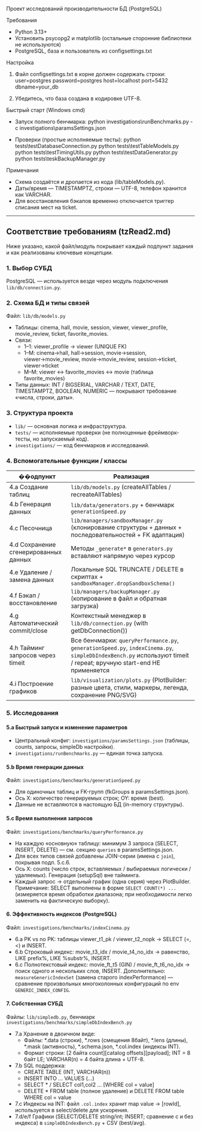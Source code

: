 Проект исследований производительности БД (PostgreSQL)

Требования
- Python 3.13+
- Установить psycopg2 и matplotlib (остальные сторонние библиотеки не используются)
- PostgreSQL, база и пользователь из configsettings.txt

Настройка
1) Файл configsettings.txt в корне должен содержать строки:
   user=postgres
   password=postgres
   host=localhost
   port=5432
   dbname=your_db

2) Убедитесь, что база создана в кодировке UTF-8.

Быстрый старт (Windows cmd)
- Запуск полного бенчмарка:
  python investigations\runBenchmarks.py -c investigations\paramsSettings.json

- Проверки (простые исполняемые тесты):
  python tests\testDatabaseConnection.py
  python tests\testTableModels.py
  python tests\testTimingUtils.py
  python tests\testDataGenerator.py
  python tests\teskBackupManager.py

Примечания
- Схема создаётся и дропается из кода (lib/tableModels.py).
- Даты/время — TIMESTAMPTZ, строки — UTF-8, телефон хранится как VARCHAR.
- Для восстановления бэкапов временно отключается триггер списания мест на ticket.

---
## Соответствие требованиям (tzRead2.md)

Ниже указано, какой файл/модуль покрывает каждый подпункт задания и как реализованы ключевые концепции.

### 1. Выбор СУБД
PostgreSQL — используется везде через модуль подключения `lib/db/connection.py`.

### 2. Схема БД и типы связей
Файл: `lib/db/models.py`
- Таблицы: cinema, hall, movie, session, viewer, viewer_profile, movie_review, ticket, favorite_movies.
- Связи:
  - 1–1: viewer_profile → viewer (UNIQUE FK)
  - 1–M: cinema→hall, hall→session, movie→session, viewer→movie_review, movie→movie_review, session→ticket, viewer→ticket
  - M–M: viewer ↔ favorite_movies ↔ movie (таблица favorite_movies)
- Типы данных: INT / BIGSERIAL, VARCHAR / TEXT, DATE, TIMESTAMPTZ, BOOLEAN, NUMERIC — покрывают требование «числа, строки, даты».

### 3. Структура проекта
- `lib/` — основная логика и инфраструктура.
- `tests/` — исполняемые проверки (не полноценные фреймворк-тесты, но запускаемый код).
- `investigations/` — код бенчмарков и исследований.

### 4. Вспомогательные функции / классы
| ��одпункт | Реализация |
|---------|------------|
| 4.a Создание таблиц | `lib/db/models.py` (createAllTables / recreateAllTables) |
| 4.b Генерация данных | `lib/data/generators.py` + бенчмарк `generationSpeed.py` |
| 4.c Песочница | `lib/managers/sandboxManager.py` (клонирование структуры + данных + последовательностей + FK адаптация) |
| 4.d Сохранение сгенерированных данных | Методы `_generate*` в `generators.py` вставляют напрямую через курсор |
| 4.e Удаление / замена данных | Локальные SQL TRUNCATE / DELETE в скриптах + `sandboxManager.dropSandboxSchema()` |
| 4.f Бэкап / восстановление | `lib/managers/backupManager.py` (копирование в файл и обратная загрузка) |
| 4.g Автоматический commit/close | Контекстный менеджер в `lib/db/connection.py` (with getDbConnection()) |
| 4.h Тайминг запросов через timeit | Все бенчмарки: `queryPerformance.py`, `generationSpeed.py`, `indexCinema.py`, `simpleDbIndexBench.py` используют timeit / repeat; вручную start-end НЕ применяется |
| 4.i Построение графиков | `lib/visualization/plots.py` (PlotBuilder: разные цвета, стили, маркеры, легенда, сохранение PNG/SVG) |

### 5. Исследования
#### 5.a Быстрый запуск и изменение параметров
- Центральный конфиг: `investigations/paramsSettings.json` (таблицы, counts, запросы, simpleDb настройки).
- `investigations/runBenchmarks.py` — единая точка запуска.

#### 5.b Время генерации данных
Файл: `investigations/benchmarks/generationSpeed.py`
- Для одиночных таблиц и FK-групп (fkGroups в paramsSettings.json).
- Ось X: количество генерируемых строк; OY: время (best).
- Данные не вставляются в настоящую БД (in-memory структуры).

#### 5.c Время выполнения запросов
Файл: `investigations/benchmarks/queryPerformance.py`
- На каждую «основную» таблицу: минимум 3 запроса (SELECT, INSERT, DELETE) — см. секцию `queries` в paramsSettings.json.
- Для всех типов связей добавлены JOIN-серии (имена с `join`), покрывая подп. 5.c.6.
- Ось X: counts (число строк, вставляемых / выбираемых логически / удаляемых). Генерация (setupSql) вне тайминга.
- Каждый запрос → отдельный график (одна серия) через PlotBuilder.
Примечание: SELECT выполнены в форме `SELECT COUNT(*) ...` (измеряется время обработки диапазона; при необходимости легко заменить на фактическую выборку).

#### 6. Эффективность индексов (PostgreSQL)
Файл: `investigations/benchmarks/indexCinema.py`
- 6.a PK vs no PK: таблицы viewer_t1_pk / viewer_t2_nopk → SELECT (=,<) и INSERT.
- 6.b Строковый индекс: movie_t3_idx / movie_t4_no_idx → равенство, LIKE prefix%, LIKE %substr%, INSERT.
- 6.c Полнотекстовый индекс: movie_ft_t5 (GIN) / movie_ft_t6_no_idx → поиск одного и нескольких слов, INSERT.
Дополнительно: `measureGenericIndexSet` (замена старого indexPerformance) — сравнение произвольных многоколонных конфигураций по env `GENERIC_INDEX_CONFIG`.

#### 7. Собственная СУБД
Файлы: `lib/simpledb.py`, бенчмарк `investigations/benchmarks/simpleDbIndexBench.py`
- 7.a Хранение в двоичном виде:
  - Файлы: *.data (строки), *.rows (смещения 8байт), *.lens (длины), *.mask (активность), *.schema.json, *.col.index (индексы INT).
  - Формат строки: [2 байта count][catalog offsets][payload]; INT = 8 байт LE; VARCHAR(n) = 4 байта длина + UTF-8.
- 7.b SQL поддержка:
  - CREATE TABLE (INT, VARCHAR(n))
  - INSERT INTO ... VALUES (...)
  - SELECT * / SELECT col1,col2 ... [WHERE col = value]
  - DELETE * FROM table (полное удаление) и DELETE FROM table WHERE col = value
- 7.c Индексы на INT: файл `.col.index` хранит map value -> [rowId], используется в select/delete для ускорения.
- 7.d/e/f Графики (SELECT/DELETE string/int; INSERT; сравнение с и без индекса) в `simpleDbIndexBench.py` + CSV (best/avg).

#